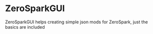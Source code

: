 # ZeroSparkGUI

ZeroSparkGUI helps creating simple json mods for ZeroSpark, just the basics are included